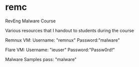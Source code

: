 # remc
RevEng Malware Course

Various resources that I handout to students during the course

Remnux VM: Username: "remnux" Password:"malware"

Flare VM: Username: "ieuser" Password:"Passw0rd!"

Malware Samples pass: "malware"